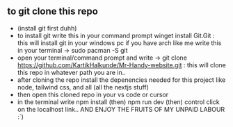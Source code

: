 ## to git clone this repo
- (install git first duhh)
- to install git write this in your command prompt winget install Git.Git : this will install git in your windows pc 
        if you have arch like me write this in your terminal -> sudo pacman -S git
- open your terminal/command prompt and write -> git clone https://github.com/KartikHalkunde/Mr-Handy-website.git : this will clone this repo in whatever path you are in..
- after cloning the repo install the depenencies needed for this project like node, tailwind css, and all (all the nextjs stuff)
- then open this cloned repo in your vs code or cursor
- in the terminal write npm install (then) npm run dev (then) control click on the localhost link..  AND ENJOY THE FRUITS OF MY UNPAID LABOUR :`)
